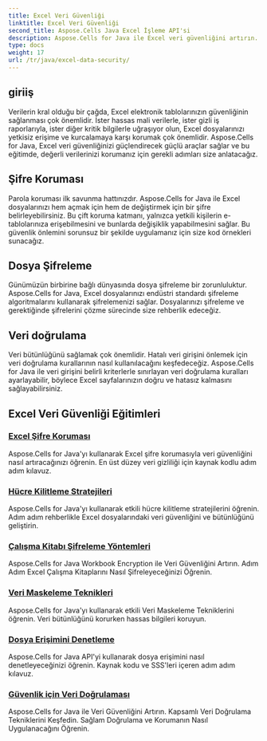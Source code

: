 ```yaml
---
title: Excel Veri Güvenliği
linktitle: Excel Veri Güvenliği
second_title: Aspose.Cells Java Excel İşleme API'si
description: Aspose.Cells for Java ile Excel veri güvenliğini artırın. E-tablolarınızı nasıl koruyacağınızı, dosyalarınızı nasıl şifreleyeceğinizi ve veri bütünlüğünü nasıl sağlayacağınızı adım adım öğrenin.
type: docs
weight: 17
url: /tr/java/excel-data-security/
---
```


## giriiş
Verilerin kral olduğu bir çağda, Excel elektronik tablolarınızın güvenliğinin sağlanması çok önemlidir. İster hassas mali verilerle, ister gizli iş raporlarıyla, ister diğer kritik bilgilerle uğraşıyor olun, Excel dosyalarınızı yetkisiz erişime ve kurcalamaya karşı korumak çok önemlidir. Aspose.Cells for Java, Excel veri güvenliğinizi güçlendirecek güçlü araçlar sağlar ve bu eğitimde, değerli verilerinizi korumanız için gerekli adımları size anlatacağız.


## Şifre Koruması
Parola koruması ilk savunma hattınızdır. Aspose.Cells for Java ile Excel dosyalarınızı hem açmak için hem de değiştirmek için bir şifre belirleyebilirsiniz. Bu çift koruma katmanı, yalnızca yetkili kişilerin e-tablolarınıza erişebilmesini ve bunlarda değişiklik yapabilmesini sağlar. Bu güvenlik önlemini sorunsuz bir şekilde uygulamanız için size kod örnekleri sunacağız.

## Dosya Şifreleme
Günümüzün birbirine bağlı dünyasında dosya şifreleme bir zorunluluktur. Aspose.Cells for Java, Excel dosyalarınızı endüstri standardı şifreleme algoritmalarını kullanarak şifrelemenizi sağlar. Dosyalarınızı şifreleme ve gerektiğinde şifrelerini çözme sürecinde size rehberlik edeceğiz.

## Veri doğrulama
Veri bütünlüğünü sağlamak çok önemlidir. Hatalı veri girişini önlemek için veri doğrulama kurallarının nasıl kullanılacağını keşfedeceğiz. Aspose.Cells for Java ile veri girişini belirli kriterlerle sınırlayan veri doğrulama kuralları ayarlayabilir, böylece Excel sayfalarınızın doğru ve hatasız kalmasını sağlayabilirsiniz.

## Excel Veri Güvenliği Eğitimleri
### [Excel Şifre Koruması](./excel-password-protection/)
Aspose.Cells for Java'yı kullanarak Excel şifre korumasıyla veri güvenliğini nasıl artıracağınızı öğrenin. En üst düzey veri gizliliği için kaynak kodlu adım adım kılavuz.
### [Hücre Kilitleme Stratejileri](./cell-locking-strategies/)
Aspose.Cells for Java'yı kullanarak etkili hücre kilitleme stratejilerini öğrenin. Adım adım rehberlikle Excel dosyalarındaki veri güvenliğini ve bütünlüğünü geliştirin.
### [Çalışma Kitabı Şifreleme Yöntemleri](./workbook-encryption-methods/)
Aspose.Cells for Java Workbook Encryption ile Veri Güvenliğini Artırın. Adım Adım Excel Çalışma Kitaplarını Nasıl Şifreleyeceğinizi Öğrenin.
### [Veri Maskeleme Teknikleri](./data-masking-techniques/)
Aspose.Cells for Java'yı kullanarak etkili Veri Maskeleme Tekniklerini öğrenin. Veri bütünlüğünü korurken hassas bilgileri koruyun.
### [Dosya Erişimini Denetleme](./auditing-file-access/)
Aspose.Cells for Java API'yi kullanarak dosya erişimini nasıl denetleyeceğinizi öğrenin. Kaynak kodu ve SSS'leri içeren adım adım kılavuz.
### [Güvenlik için Veri Doğrulaması](./data-validation-for-security/)
Aspose.Cells for Java ile Veri Güvenliğini Artırın. Kapsamlı Veri Doğrulama Tekniklerini Keşfedin. Sağlam Doğrulama ve Korumanın Nasıl Uygulanacağını Öğrenin.